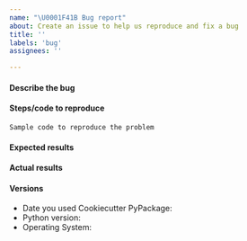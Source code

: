```yaml
---
name: "\U0001F41B Bug report"
about: Create an issue to help us reproduce and fix a bug
title: ''
labels: 'bug'
assignees: ''

---
```


<!--
Before submitting a bug issue, please make sure that it hasn't been already
addressed by searching through the past issues!
-->

#### Describe the bug
<!--
A clear and concise description of what the bug is.
-->

#### Steps/code to reproduce
<!--
Please add a minimal example that we can reproduce the error by running the
code. Be as succinct as possible, do not depend on external data. In short, we
are going to copy-paste your code and we expect to get the same
result as you.

If the code is too long, feel free to put it in a public gist and link
it in the issue: https://gist.github.com
-->

```
Sample code to reproduce the problem
```

#### Expected results
<!-- Example: No error is thrown. Please paste or describe the expected results.-->

#### Actual results
<!-- Please paste or specifically describe the actual output or traceback. -->

#### Versions
* Date you used Cookiecutter PyPackage:
* Python version:
* Operating System:
